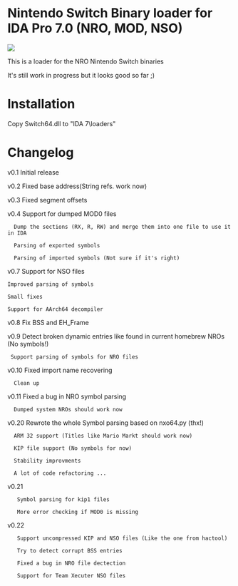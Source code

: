 # Nintendo Switch Binary loader for IDA Pro 7.0 (NRO, MOD, NSO)


![](LoaderOutput.gif)


This is a loader for the NRO Nintendo Switch binaries

It's still work in progress but it looks good so far ;)

# Installation

Copy Switch64.dll to "IDA 7\loaders"


# Changelog

v0.1 Initial release

v0.2 Fixed base address(String refs. work now)

v0.3 Fixed segment offsets

v0.4 Support for dumped MOD0 files 

      Dump the sections (RX, R, RW) and merge them into one file to use it in IDA
		
      Parsing of exported symbols

      Parsing of imported symbols (Not sure if it's right)                 


v0.7 Support for NSO files

	Improved parsing of symbols
	
	Small fixes
	
	Support for AArch64 decompiler


v0.8 Fix BSS and EH_Frame 


v0.9 Detect broken dynamic entries like found in current homebrew NROs (No symbols!)
	 
	 Support parsing of symbols for NRO files

v0.10 Fixed import name recovering

      Clean up


v0.11 Fixed a bug in NRO symbol parsing

      Dumped system NROs should work now


 v0.20 Rewrote the whole Symbol parsing based on nxo64.py (thx!)

      ARM 32 support (Titles like Mario Markt should work now)

      KIP file support (No symbols for now)

      Stability improvments

      A lot of code refactoring ...

 v0.21 

       Symbol parsing for kip1 files

       More error checking if MOD0 is missing

  v0.22

       Support uncompressed KIP and NSO files (Like the one from hactool)

       Try to detect corrupt BSS entries

       Fixed a bug in NRO file dectection

       Support for Team Xecuter NSO files
